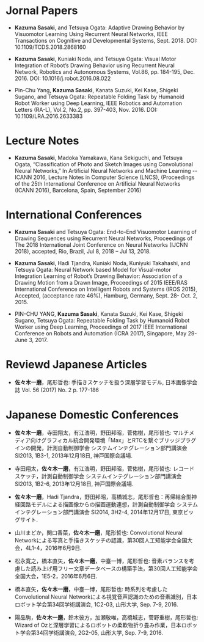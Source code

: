 # Jornal Papers

* __Kazuma Sasaki__, and Tetsuya Ogata: Adaptive Drawing Behavior by Visuomotor Learning Using Recurrent Neural Networks, IEEE Transactions on Cognitive and Developmental Systems, Sept. 2018. DOI: 10.1109/TCDS.2018.2868160

* __Kazuma Sasaki__, Kuniaki Noda, and Tetsuya Ogata: Visual Motor Integration of Robot’s Drawing Behavior using Recurrent Neural Network, Robotics and Autonomous Systems, Vol.86, pp. 184-195, Dec. 2016. DOI: 10.1016/j.robot.2016.08.022

* Pin-Chu Yang, __Kazuma Sasaki__, Kanata Suzuki, Kei Kase, Shigeki Sugano, and Tetsuya Ogata: Repeatable Folding Task by Humanoid Robot Worker using Deep Learning, IEEE Robotics and Automation Letters (RA-L), Vol.2, No.2, pp. 397-403, Nov. 2016. DOI: 10.1109/LRA.2016.2633383

# Lecture Notes

* __Kazuma Sasaki__, Madoka Yamakawa, Kana Sekiguchi, and Tetsuya Ogata, “Classification of Photo and Sketch Images using Convolutional Neural Networks,” In Artificial Neural Networks and Machine Learning -- ICANN 2016, Lecture Notes in Computer Science (LNCS), (Proceedings of the 25th International Conference on Artificial Neural Networks (ICANN 2016), Barcelona, Spain, September 2016)

# International Conferences

* __Kazuma Sasaki__ and Tetsuya Ogata: End-to-End Visuomotor Learning of Drawing Sequences using Recurrent Neural Networks, Proceedings of The 2018 International Joint Conference on Neural Networks (IJCNN 2018), accepted, Rio, Brazil, Jul 8, 2018 – Jul 13, 2018.

* __Kazuma Sasaki__, Hadi Tjandra, Kuniaki Noda, Kuniyuki Takahashi, and Tetsuya Ogata: Neural Network based Model for Visual-motor Integration Learning of Robot’s Drawing Behavior: Association of a Drawing Motion from a Drawn Image, Proceedings of 2015 IEEE/RAS International Conference on Intelligent Robots and Systems (IROS 2015), Accepted, (acceptance rate 46\%), Hamburg, Germany, Sept. 28- Oct. 2, 2015.

* PIN-CHU YANG, __Kazuma Sasaki__, Kanata Suzuki, Kei Kase, Shigeki Sugano, Tetsuya Ogata: Repeatable Folding Task by Humanoid Robot Worker using Deep Learning, Proceedings of 2017 IEEE International Conference on Robots and Automation (ICRA 2017), Singapore, May 29- June 3, 2017.

# Reviewd Japanese Articles

* __佐々木一磨__，尾形哲也: 手描きスケッチを扱う深層学習モデル, 日本画像学会誌 Vol. 56 (2017) No. 2 p. 177-186

# Japanese Domestic Conferences

* __佐々木一磨__，寺田翔太，有江浩明，野田邦昭，菅佑樹，尾形哲也: マルチメディア向けグラフィカル統合開発環境「Max」とRTCを繋ぐブリッジプラグインの開発，計測自動制御学会 システムインテグレーション部門講演会 SI2013, 1B3-1, 2013年12月18日, 神戸国際会議場.

* 寺田翔太，__佐々木一磨__，有江浩明，野田邦昭，菅佑樹，尾形哲也: レコードスケッチ，計測自動制御学会 システムインテグレーション部門講演会 SI2013, 1B2-6, 2013年12月18日, 神戸国際会議場.

* __佐々木一磨__，Hadi Tjandra，野田邦昭，高橋城志，尾形哲也：再帰結合型神経回路モデルによる描画像からの描画運動連想，計測自動制御学会 システムインテグレーション部門講演会 SI2014, 3H2-4, 2014年12月17日, 東京ビッグサイト.

* 山川まどか，関口香菜，__佐々木一磨__，尾形哲也: Convolutional Neural Networkによる写真と手描きスケッチの認識，第30回人工知能学会全国大会，4L1-4，2016年6月9日.

* 松永寛之，橋本直矢，__佐々木一磨__，中臺一博，尾形哲也: 音素バランスを考慮した読み上げ用フリー文章データベースの構築手法，第30回人工知能学会全国大会，1E5-2，2016年6月6日.

* 橋本直矢，__佐々木一磨__，中臺一博，尾形哲也: 時系列を考慮したConvolutional Neural Networkによる視覚音声認識のための音素識別，日本ロボット学会第34回学術講演会, 1C2-03, 山形大学, Sep. 7-9, 2016.

* 陽品駒，__佐々木一磨__，鈴木彼方，加瀬敬唯，高橋城志，菅野重樹，尾形哲也: Wizard of Ozと深層学習によるロボットの柔軟物折り畳み作業，日本ロボット学会第34回学術講演会, 2G2-05, 山形大学, Sep. 7-9, 2016.
